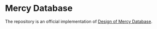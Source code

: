 # Mercy Database

The repository is an official implementation of
[Design of Mercy Database](https://github.com/SIT-Mercy/design/tree/master/Database).
